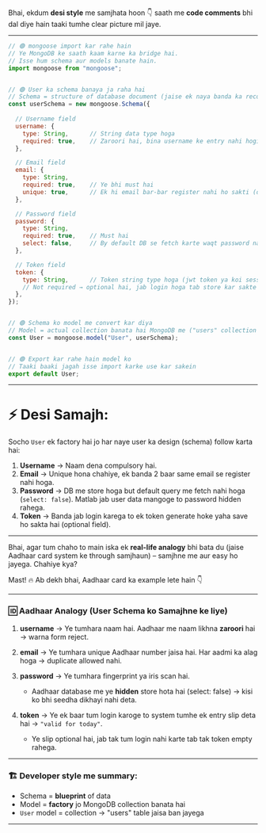 Bhai, ekdum **desi style** me samjhata hoon 👇 saath me **code comments** bhi dal diye hain taaki tumhe clear picture mil jaye.

---

```js
// 🟢 mongoose import kar rahe hain
// Ye MongoDB ke saath kaam karne ka bridge hai.
// Isse hum schema aur models banate hain.
import mongoose from "mongoose";


// 🟢 User ka schema banaya ja raha hai
// Schema = structure of database document (jaise ek naya banda ka record kaise dikhega)
const userSchema = new mongoose.Schema({
  
  // Username field
  username: {
    type: String,      // String data type hoga
    required: true,    // Zaroori hai, bina username ke entry nahi hogi
  },

  // Email field
  email: {
    type: String,
    required: true,    // Ye bhi must hai
    unique: true,      // Ek hi email bar-bar register nahi ho sakti (duplicate avoid)
  },

  // Password field
  password: {
    type: String,
    required: true,    // Must hai
    select: false,     // By default DB se fetch karte waqt password nahi aayega (security ke liye)
  },

  // Token field
  token: {
    type: String,      // Token string type hoga (jwt token ya koi session token)
    // Not required → optional hai, jab login hoga tab store kar sakte hain
  },
});


// 🟢 Schema ko model me convert kar diya
// Model = actual collection banata hai MongoDB me ("users" collection create hogi)
const User = mongoose.model("User", userSchema);


// 🟢 Export kar rahe hain model ko
// Taaki baaki jagah isse import karke use kar sakein
export default User;
```

---

# ⚡ Desi Samajh:

Socho `User` ek factory hai jo har naye user ka design (schema) follow karta hai:

1. **Username** → Naam dena compulsory hai.
2. **Email** → Unique hona chahiye, ek banda 2 baar same email se register nahi hoga.
3. **Password** → DB me store hoga but default query me fetch nahi hoga (`select: false`). Matlab jab user data mangoge to password hidden rahega.
4. **Token** → Banda jab login karega to ek token generate hoke yaha save ho sakta hai (optional field).

---

Bhai, agar tum chaho to main iska ek **real-life analogy** bhi bata du (jaise Aadhaar card system ke through samjhaun) – samjhne me aur easy ho jayega. Chahiye kya?


Mast! 🔥 Ab dekh bhai, Aadhaar card ka example lete hain 👇

---

### 🆔 Aadhaar Analogy (User Schema ko Samajhne ke liye)

1. **username** → Ye tumhara naam hai. Aadhaar me naam likhna **zaroori** hai → warna form reject.
2. **email** → Ye tumhara unique Aadhaar number jaisa hai. Har aadmi ka alag hoga → duplicate allowed nahi.
3. **password** → Ye tumhara fingerprint ya iris scan hai.

   * Aadhaar database me ye **hidden** store hota hai (select: false) → kisi ko bhi seedha dikhayi nahi deta.
4. **token** → Ye ek baar tum login karoge to system tumhe ek entry slip deta hai → `"valid for today"`.

   * Ye slip optional hai, jab tak tum login nahi karte tab tak token empty rahega.

---

### 🏗 Developer style me summary:

* Schema = **blueprint** of data
* Model = **factory** jo MongoDB collection banata hai
* `User` model = collection → "users" table jaisa ban jayega

---

